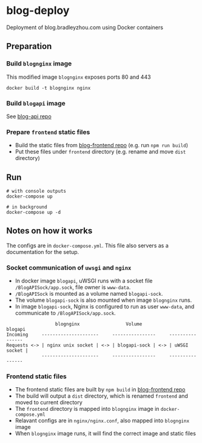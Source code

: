 # blog-deploy
Deployment of blog.bradleyzhou.com using Docker containers


## Preparation
### Build `blognginx` image
This modified image `blognginx` exposes ports 80 and 443
```
docker build -t blognginx nginx
```

### Build `blogapi` image
See [blog-api repo](https://github.com/bradleyzhou/blog-api)

### Prepare `frontend` static files
- Build the static files from [blog-frontend repo](https://github.com/bradleyzhou/blog-frontend) (e.g. run `npm run build`)
- Put these files under `frontend` directory (e.g. rename and move `dist` directory)

## Run
```
# with console outputs
docker-compose up

# in background
docker-compose up -d
```

## Notes on how it works
The configs are in `docker-compose.yml`. This file also servers as a documentation for the setup.

### Socket communication of `uwsgi` and `nginx`
- In docker image `blogapi`, uWSGI runs with a socket file `/BlogAPISock/app.sock`, file owner is `www-data`.
- `/BlogAPISock` is mounted as a volume named `blogapi-sock`.
- The volume `blogapi-sock` is also mounted when image `blognginx` runs.
- In image `blogapi-sock`, Nginx is configured to run as user `www-data`, and communicate to `/BlogAPISock/app.sock`.

```
                  blognginx                 Volume              blogapi
Incoming     ---------------------     ----------------     ----------------
Requests <-> | nginx unix socket | <-> | blogapi-sock | <-> | uWSGI socket |
             ---------------------     ----------------     ----------------
```

### Frontend static files
- The frontend static files are built by `npm build` in [blog-frontend repo](https://github.com/bradleyzhou/blog-frontend)
- The build will output a `dist` directory, which is renamed `frontend` and moved to current directory
- The `frontend` directory is mapped into `blognginx` image in `docker-compose.yml`
- Relavant configs are in `nginx/nginx.conf`, also mapped into `blognginx` image
- When `blognginx` image runs, it will find the correct image and static files
